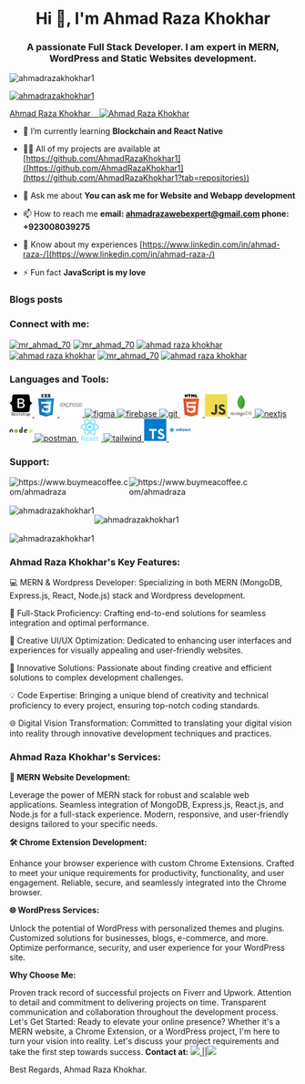 <h1 align="center">Hi 👋, I'm Ahmad Raza Khokhar</h1>
<h3 align="center">A passionate Full Stack Developer. I am expert in MERN, WordPress and Static Websites development.</h3>

<p align="left"> <img src="https://komarev.com/ghpvc/?username=ahmadrazakhokhar1&label=Profile%20views&color=0e75b6&style=flat" alt="ahmadrazakhokhar1" /> </p>

<p align="left"> <a href="https://github.com/AhmadRazaKhokhar1?tab=repositories"><img src="https://github-profile-trophy.vercel.app/?username=ahmadrazakhokhar1" alt="ahmadrazakhokhar1" /></a> </p>

<p align="left"> <a href="https://www.linkedin.com/in/ahmad-raza-/" target="blank">Ahmad Raza Khokhar &nbsp;&nbsp;&nbsp;<img src="https://raw.githubusercontent.com/rahuldkjain/github-profile-readme-generator/master/src/images/icons/Social/linked-in-alt.svg" alt="Ahmad Raza Khokhar" width=20 height=20/></a> </p>

- 🌱 I’m currently learning **Blockchain and React Native**

- 👨‍💻 All of my projects are available at [https://github.com/AhmadRazaKhokhar1]([https://github.com/AhmadRazaKhokhar1](https://github.com/AhmadRazaKhokhar1?tab=repositories))

- 💬 Ask me about **You can ask me for Website and Webapp development**

- 📫 How to reach me **email: ahmadrazawebexpert@gmail.com phone: +923008039275**

- 📄 Know about my experiences [https://www.linkedin.com/in/ahmad-raza-/](https://www.linkedin.com/in/ahmad-raza-/)

- ⚡ Fun fact **JavaScript is my love**

### Blogs posts
<!-- BLOG-POST-LIST:START -->
<!-- BLOG-POST-LIST:END -->

<h3 align="left">Connect with me:</h3>
<p align="left">
<a href="https://dev.to/mr_ahmad_70" target="blank"><img align="center" src="https://raw.githubusercontent.com/rahuldkjain/github-profile-readme-generator/master/src/images/icons/Social/devto.svg" alt="mr_ahmad_70" height="30" width="40" /></a>
<a href="https://twitter.com/mr_ahmad_70" target="blank"><img align="center" src="https://raw.githubusercontent.com/rahuldkjain/github-profile-readme-generator/master/src/images/icons/Social/twitter.svg" alt="mr_ahmad_70" height="30" width="40" /></a>
<a href="https://www.linkedin.com/in/ahmad-raza-" target="blank"><img align="center" src="https://raw.githubusercontent.com/rahuldkjain/github-profile-readme-generator/master/src/images/icons/Social/linked-in-alt.svg" alt="ahmad raza khokhar" height="30" width="40" /></a>
<a href="https://www.facebook.com/ahmadrazakhokhar786/" target="blank"><img align="center" src="https://raw.githubusercontent.com/rahuldkjain/github-profile-readme-generator/master/src/images/icons/Social/facebook.svg" alt="ahmad raza khokhar" height="30" width="40" /></a>
<a href="https://instagram.com/mr_ahmad_70" target="blank"><img align="center" src="https://raw.githubusercontent.com/rahuldkjain/github-profile-readme-generator/master/src/images/icons/Social/instagram.svg" alt="mr_ahmad_70" height="30" width="40" /></a>
<a href="https://www.youtube.com/channel/UC_5dLxc1_JTkj3ZrWWW0u0A" target="blank"><img align="center" src="https://raw.githubusercontent.com/rahuldkjain/github-profile-readme-generator/master/src/images/icons/Social/youtube.svg" alt="ahmad raza khokhar" height="30" width="40" /></a>
</p>

<h3 align="left">Languages and Tools:</h3>
<p align="left"> <a href="https://getbootstrap.com" target="_blank" rel="noreferrer"> <img src="https://raw.githubusercontent.com/devicons/devicon/master/icons/bootstrap/bootstrap-plain-wordmark.svg" alt="bootstrap" width="40" height="40"/> </a> <a href="https://www.w3schools.com/css/" target="_blank" rel="noreferrer"> <img src="https://raw.githubusercontent.com/devicons/devicon/master/icons/css3/css3-original-wordmark.svg" alt="css3" width="40" height="40"/> </a> <a href="https://expressjs.com" target="_blank" rel="noreferrer"> <img src="https://raw.githubusercontent.com/devicons/devicon/master/icons/express/express-original-wordmark.svg" alt="express" width="40" height="40"/> </a> <a href="https://www.figma.com/" target="_blank" rel="noreferrer"> <img src="https://www.vectorlogo.zone/logos/figma/figma-icon.svg" alt="figma" width="40" height="40"/> </a> <a href="https://firebase.google.com/" target="_blank" rel="noreferrer"> <img src="https://www.vectorlogo.zone/logos/firebase/firebase-icon.svg" alt="firebase" width="40" height="40"/> </a> <a href="https://git-scm.com/" target="_blank" rel="noreferrer"> <img src="https://www.vectorlogo.zone/logos/git-scm/git-scm-icon.svg" alt="git" width="40" height="40"/> </a> <a href="https://www.w3.org/html/" target="_blank" rel="noreferrer"> <img src="https://raw.githubusercontent.com/devicons/devicon/master/icons/html5/html5-original-wordmark.svg" alt="html5" width="40" height="40"/> </a> <a href="https://developer.mozilla.org/en-US/docs/Web/JavaScript" target="_blank" rel="noreferrer"> <img src="https://raw.githubusercontent.com/devicons/devicon/master/icons/javascript/javascript-original.svg" alt="javascript" width="40" height="40"/> </a> <a href="https://www.mongodb.com/" target="_blank" rel="noreferrer"> <img src="https://raw.githubusercontent.com/devicons/devicon/master/icons/mongodb/mongodb-original-wordmark.svg" alt="mongodb" width="40" height="40"/> </a> <a href="https://nextjs.org/" target="_blank" rel="noreferrer"> <img src="https://cdn.worldvectorlogo.com/logos/nextjs-2.svg" alt="nextjs" width="40" height="40"/> </a> <a href="https://nodejs.org" target="_blank" rel="noreferrer"> <img src="https://raw.githubusercontent.com/devicons/devicon/master/icons/nodejs/nodejs-original-wordmark.svg" alt="nodejs" width="40" height="40"/> </a> <a href="https://postman.com" target="_blank" rel="noreferrer"> <img src="https://www.vectorlogo.zone/logos/getpostman/getpostman-icon.svg" alt="postman" width="40" height="40"/> </a> <a href="https://reactjs.org/" target="_blank" rel="noreferrer"> <img src="https://raw.githubusercontent.com/devicons/devicon/master/icons/react/react-original-wordmark.svg" alt="react" width="40" height="40"/> </a> <a href="https://tailwindcss.com/" target="_blank" rel="noreferrer"> <img src="https://www.vectorlogo.zone/logos/tailwindcss/tailwindcss-icon.svg" alt="tailwind" width="40" height="40"/> </a> <a href="https://www.typescriptlang.org/" target="_blank" rel="noreferrer"> <img src="https://raw.githubusercontent.com/devicons/devicon/master/icons/typescript/typescript-original.svg" alt="typescript" width="40" height="40"/> </a> <a href="https://webpack.js.org" target="_blank" rel="noreferrer"> <img src="https://raw.githubusercontent.com/devicons/devicon/d00d0969292a6569d45b06d3f350f463a0107b0d/icons/webpack/webpack-original-wordmark.svg" alt="webpack" width="40" height="40"/> </a> </p>

<h3 align="left">Support:</h3>
<p><a href="https://www.buymeacoffee.com/https://www.buymeacoffee.com/ahmadraza"> <img align="left" src="https://cdn.buymeacoffee.com/buttons/v2/default-yellow.png" height="50" width="210" alt="https://www.buymeacoffee.com/ahmadraza" /></a><a href="https://ko-fi.com/https://www.buymeacoffee.com/ahmadraza"> <img align="left" src="https://cdn.ko-fi.com/cdn/kofi3.png?v=3" height="50" width="210" alt="https://www.buymeacoffee.com/ahmadraza" /></a></p><br><br>

<p><img align="left" src="https://github-readme-stats.vercel.app/api/top-langs?username=ahmadrazakhokhar1&show_icons=true&locale=en&layout=compact" alt="ahmadrazakhokhar1" /></p>

<p>&nbsp;<img align="center" src="https://github-readme-stats.vercel.app/api?username=ahmadrazakhokhar1&show_icons=true&locale=en" alt="ahmadrazakhokhar1" /></p>

<p><img align="center" src="https://github-readme-streak-stats.herokuapp.com/?user=ahmadrazakhokhar1&" alt="ahmadrazakhokhar1" /></p>

<h3 align="left">Ahmad Raza Khokhar's Key Features:</h3>

💻 MERN & Wordpress Developer: Specializing in both MERN (MongoDB, Express.js, React, Node.js) stack and Wordpress development.

🚀 Full-Stack Proficiency: Crafting end-to-end solutions for seamless integration and optimal performance.

🎨 Creative UI/UX Optimization: Dedicated to enhancing user interfaces and experiences for visually appealing and user-friendly websites.

🌟 Innovative Solutions: Passionate about finding creative and efficient solutions to complex development challenges.

💡 Code Expertise: Bringing a unique blend of creativity and technical proficiency to every project, ensuring top-notch coding standards.

🌐 Digital Vision Transformation: Committed to translating your digital vision into reality through innovative development techniques and practices.

<h3 align="left">Ahmad Raza Khokhar's Services:</h3>
<b>🚀 MERN Website Development:</b>

Leverage the power of MERN stack for robust and scalable web applications.
Seamless integration of MongoDB, Express.js, React.js, and Node.js for a full-stack experience.
Modern, responsive, and user-friendly designs tailored to your specific needs.

<b>🛠️ Chrome Extension Development:</b>

Enhance your browser experience with custom Chrome Extensions.
Crafted to meet your unique requirements for productivity, functionality, and user engagement.
Reliable, secure, and seamlessly integrated into the Chrome browser.

<b>🌐 WordPress Services:</b>

Unlock the potential of WordPress with personalized themes and plugins.
Customized solutions for businesses, blogs, e-commerce, and more.
Optimize performance, security, and user experience for your WordPress site.

<b>Why Choose Me:</b>

Proven track record of successful projects on Fiverr and Upwork.
Attention to detail and commitment to delivering projects on time.
Transparent communication and collaboration throughout the development process.
Let's Get Started:
Ready to elevate your online presence? Whether it's a MERN website, a Chrome Extension, or a WordPress project, I'm here to turn your vision into reality. Let's discuss your project requirements and take the first step towards success.
<b>Contact at:</b>
<a href='https://www.fiverr.com/ahmadraza553?source=gig_page&gigs=slug%3Areactify-an-interactive-webapp-as-a-react-frontend-wizard%2Cpckg_id%3A1'>
<img src='https://i.ibb.co/MgKdCgz/ahmad-raza-khokhar-upwork-account-link-image.png" alt="ahmad-raza-khokhar-upwork-account-link-image' style="width:10%;"/>
</a>||<a href='https://www.upwork.com/freelancers/~013b54b8f50b9b87cc'><img src='https://i.ibb.co/frZ8WPZ/ahmad-raza-khokhar-fiverr-account-link-image.png" alt="ahmad-raza-khokhar-fiverr-account-link-image' style="width:10%;"/>
</a>

Best Regards,
Ahmad Raza Khokhar.



